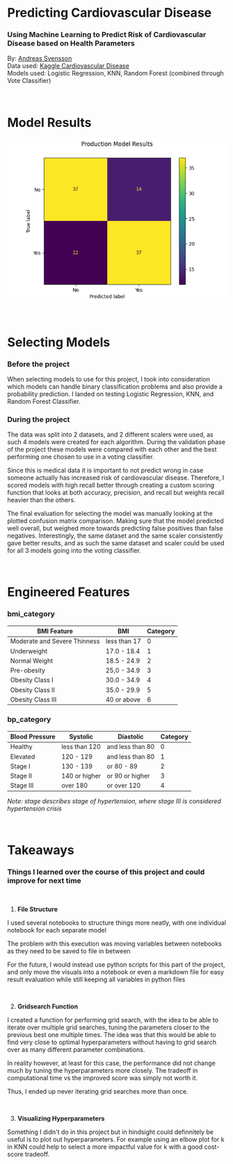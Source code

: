 # Predicting Cardiovascular Disease

### Using Machine Learning to Predict Risk of Cardiovascular Disease based on Health Parameters

By: [Andreas Svensson]()  
Data used: [Kaggle Cardiovascular Disease](https://www.kaggle.com/datasets/sulianova/cardiovascular-disease-dataset)  
Models used: Logistic Regression, KNN, Random Forest (combined through Vote Classifier)  

</br>

# Model Results

![](./assets/production_model_results.png)

</br>

# Selecting Models

### Before the project

When selecting models to use for this project, I took into consideration which models can handle binary classification problems and also provide a probability prediction. I landed on testing Logistic Regression, KNN, and Random Forest Classifier.  

### During the project

The data was split into 2 datasets, and 2 different scalers were used, as such 4 models were created for each algorithm. During the validation phase of the project these models were compared with each other and the best performing one chosen to use in a voting classifier.  

Since this is medical data it is important to not predict wrong in case someone actually has increased risk of cardiovascular disease. Therefore, I scored models with high recall better through creating a custom scoring function that looks at both accuracy, precision, and recall but weights recall heavier than the others.  

The final evaluation for selecting the model was manually looking at the plotted confusion matrix comparison. Making sure that the model predicted well overall, but weighed more towards predicting false positives than false negatives. Interestingly, the same dataset and the same scaler consistently gave better results, and as such the same dataset and scaler could be used for all 3 models going into the voting classifier.  

</br>

# Engineered Features

### bmi_category


| BMI Feature | BMI | Category |
| --- | --- | --- |
| Moderate and Severe Thinness | less than 17 | 0 |
| Underweight | 17.0 - 18.4 | 1 |
| Normal Weight | 18.5 - 24.9 | 2 |
| Pre-obesity | 25,0 - 34.9 | 3 |
| Obesity Class I | 30.0 - 34.9 | 4 |
| Obesity Class II | 35.0 - 29.9 | 5 |
| Obesity Class III | 40 or above | 6 |


### bp_category

| Blood Pressure | Systolic | Diastolic | Category |
| --- | --- | --- | --- |
| Healthy | less than 120 | and less than 80 | 0 |
| Elevated | 120 - 129 | and less than 80 | 1 |
| Stage I | 130 - 139 | or 80 - 89 | 2 |
| Stage II | 140 or higher | or 90 or higher | 3 |
| Stage III | over 180 | or over 120 | 4 |  

*Note: stage describes stage of hypertension, where stage III is considered hypertension crisis*

</br>

# Takeaways

### Things I learned over the course of this project and could improve for next time

</br>

1. **File Structure**  

I used several notebooks to structure things more neatly, with one individual notebook for each separate model  

The problem with this execution was moving variables between notebooks as they need to be saved to file in between  

For the future, I would instead use python scripts for this part of the project, and only move the visuals into a notebook or even a markdown file for easy result evaluation while still keeping all variables in python files

</br>

2. **Gridsearch Function**

I created a function for performing grid search, with the idea to be able to iterate over multiple grid searches, tuning the parameters closer to the previous best one multiple times. The idea was that this would be able to find very close to optimal hyperparameters without having to grid search over as many different parameter combinations.

In reality however, at least for this case, the performance did not change much by tuning the hyperparameters more closely. The tradeoff in computational time vs the improved score was simply not worth it.

Thus, I ended up never iterating grid searches more than once.

</br>

3. **Visualizing Hyperparameters**

Something I didn't do in this project but in hindsight could definnitely be useful is to plot out hyperparameters. For example using an elbow plot for k in KNN could help to select a more impactful value for k with a good cost-score tradeoff.

